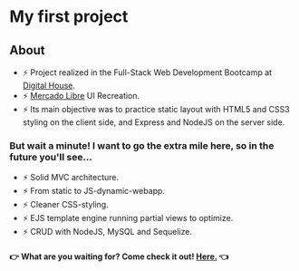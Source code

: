 # My first project

## About

- ⚡ Project realized in the Full-Stack Web Development Bootcamp at [Digital House](https://www.digitalhouse.com/). 
- ⚡ [Mercado Libre](https://mercadolibre.com/) UI Recreation.
- ⚡ Its main objective was to practice static layout with HTML5 and CSS3 styling on the client side, and Express and NodeJS on the server side. 

### But wait a minute! I want to go the extra mile here, so in the future you'll see...

- ⚡ Solid MVC architecture.
- ⚡ From static to JS-dynamic-webapp.
- ⚡ Cleaner CSS-styling. 
- ⚡ EJS template engine running partial views to optimize. 
- ⚡ CRUD with NodeJS, MySQL and Sequelize. 

#### :point_right: What are you waiting for? Come check it out! [Here.](https://mercadoliebre-project.herokuapp.com/) :point_left:

